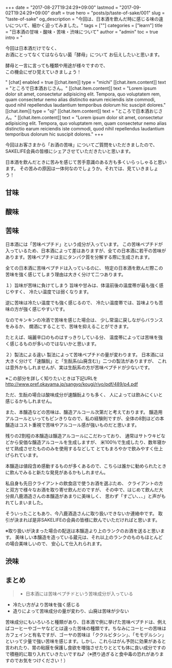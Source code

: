 +++
date = "2017-08-27T19:24:29+09:00"
lastmod = "2017-09-02T19:24:29+09:00"
draft = true
hero = "posts/p/taste-of-sake/001"
slug = "taste-of-sake"
og_description = "今回は、日本酒を飲んだ時に感じる味の違いについて、細かく迫ってみました。"
tags = [""]
categories = ["learn"]
title = "日本酒の甘味・酸味・苦味・渋味について"
author = "admin"
toc = true
intro = "<p>今回は日本酒だけでなく、<br>お酒にとってなくてはならない菌「酵母」について お伝えしたいと思います。</p><p>酵母と一言に言っても種類や用途が様々ですので、<br>この機会にぜひ覚えていきましょう！</p>"
[chat]
  enabled = true
  [[chat.item]]
    type = "michi"
    [[chat.item.content]]
      text = "ところで日本酒おじさん。"
    [[chat.item.content]]
      text = "Lorem ipsum dolor sit amet, consectetur adipisicing elit. Tempora, quo voluptatem rem, quam consectetur nemo alias distinctio earum reiciendis iste commodi, quod nihil repellendus laudantium temporibus dolorum hic suscipit dolores."
  [[chat.item]]
    type = "oji"
    [[chat.item.content]]
      text = "ところで日本酒おじさん。"
    [[chat.item.content]]
      text = "Lorem ipsum dolor sit amet, consectetur adipisicing elit. Tempora, quo voluptatem rem, quam consectetur nemo alias distinctio earum reiciendis iste commodi, quod nihil repellendus laudantium temporibus dolorum hic suscipit dolores."
+++



今回はお客さまから「お酒の苦味」についてご質問をいただきましたので、
SAKELIFE会員の皆様にシェアさせていただきたいと思います。

日本酒を飲んだときに苦みを感じて苦手意識のある方も多くいらっしゃると思います。
その苦みの原因は一体何なのでしょうか。それでは、見ていきましょう！

## 甘味
## 酸味
## 苦味
日本酒には「苦味ペプチド」という成分が入っています。
この苦味ペプチドが入っているため、日本酒によって差はありますが、全ての日本酒に若干の苦味があります。苦味ペプチドは主にタンパク質を分解する際に生成されます。

全ての日本酒に苦味ペプチドは入っているのに、
特定の日本酒を飲んだ際この苦味を強く感じてしまう理由は大きく分けて二つあります。

１）旨味が苦味に負けてしまう
旨味や甘みは、体温前後の温度帯が最も強く感じやすく、
冷たい温度では弱くなります。

逆に苦味は冷たい温度でも強く感じるので、
冷たい温度帯では、旨味よりも苦味の方が強く感じやすいです。

なのでキンキンの冷酒で苦味を感じた場合は、
少し常温に戻しながらバランスをみるか、
燗酒にすることで、苦味を抑えることができます。

たとえば、端麗辛口のものはすっきりしている分、
温度帯によっては苦味を強く感じるものが多いのではないかと思います。

２）製法による違い
製法によって苦味ペプチドの量が変わります。
日本酒には大きく分けて「速醸酛」と「生酛系(山廃含む)」二つの製法がありますが、
これは意外かもしれませんが、実は生酛系の方が苦味ペプチドが少ないです。

※この部分を詳しく知りたいときは下記URLを
http://www.pref.okayama.jp/sangyo/kougi/riyo/pdf/489/p4.pdf

ただ、生酛の場合は酸味成分が速醸酛よりも多く、
人によっては飲みにくいと感じるかもしれません。

また、本醸造などの苦味は、醸造アルコール次第だと考えております。
醸造用アルコールといってもピンきりなので、私の経験則ですが、全体の8割ほどの本醸造はコスト重視で苦味やアルコール感が強いものだと思います。

残りの2割程の本醸造は醸造アルコールにこだわっており、
通常はサトウキビなどから安価な醸造アルコールを生成しますが、
米100％で生成したり、数年寝かせて熟成させたもののみを使用するなどして
とてもまろやかで飲みやすく仕上げられています。

本醸造は値段含め感動するものが多くあるので、こちらは誰かに勧められたときに飲んでみると新たな発見があるかもしれません。

私自身も先日クライアントの飲食店で使うお酒を選ぶため、
クライアントの方と双方で様々なお酒を取り寄せ飲んだのですが、
その中で、はじめて飲んだ大分県八鹿酒造さんの本醸造があまりに美味しく、
思わず「すごい、、、」と声がもれてしまいました。

そういったこともあり、今八鹿酒造さんに取り扱いできないか連絡中です。
取引が決まれば是非SAKELIFEの会員の皆様に飲んでいただければと思います。

※取り扱いが決まった場合の配送は本醸造より上のランクのお酒を送ると思います。
美味しい本醸造を造っている蔵元は、それ以上のランクのものもほとんどの場合美味しいので、
安心して仕入れられます。

## 渋味


## まとめ
> - 日本酒には苦味ペプチドという苦味成分が入っている
- 冷たい方がより苦味を強く感じる
- 造りによって苦味成分の量が変わり、山廃は苦味が少ない


苦味成分にもいろいろと種類があり、日本酒で例に挙げた苦味ペプチドは、例えばコーヒーやゴーヤなどとは違った苦味の種類です。ちなみにコーヒーの苦味はカフェインと有名ですが、ゴーヤの苦味は「ククルビタシン」、「モモデルシン」といって少量で強い苦味を感じます。しかし、これらはがん予防に効果があると言われたり、胃の粘膜を保護し食欲を増強させたりととても体に良い成分ですので積極的に取り入れていきたいですね♪（※摂り過ぎると食中毒の恐れがありますのでお気をつけください！）
 
